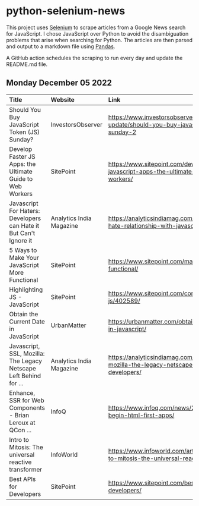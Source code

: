 # python-selenium-news

This project uses [Selenium](https://www.seleniumhq.org/) to scrape articles from a Google News search for JavaScript.
I chose JavaScript over Python to avoid the disambiguation problems that arise when searching for Python.
The articles are then parsed and output to a markdown file using [Pandas](https://pandas.pydata.org/).

A GitHub action schedules the scraping to run every day and update the README.md file.

## Monday December 05 2022


| Title                                                             | Website                  | Link                                                                                                 |
|:------------------------------------------------------------------|:-------------------------|:-----------------------------------------------------------------------------------------------------|
| Should You Buy JavaScript Token (JS) Sunday?                      | InvestorsObserver        | https://www.investorsobserver.com/news/crypto-update/should-you-buy-javascript-token-js-sunday-2     |
| Develop Faster JS Apps: the Ultimate Guide to Web Workers         | SitePoint                | https://www.sitepoint.com/developing-faster-javascript-apps-the-ultimate-guide-to-web-workers/       |
| Javascript For Haters: Developers can Hate it But Can't Ignore it | Analytics India Magazine | https://analyticsindiamag.com/developers-love-hate-relationship-with-javascript/                     |
| 5 Ways to Make Your JavaScript More Functional                    | SitePoint                | https://www.sitepoint.com/make-javascript-functional/                                                |
| Highlighting JS - JavaScript                                      | SitePoint                | https://www.sitepoint.com/community/t/highlighting-js/402589/                                        |
| Obtain the Current Date in JavaScript                             | UrbanMatter              | https://urbanmatter.com/obtain-the-current-date-in-javascript/                                       |
| Javascript, SSL, Mozilla: The Legacy Netscape Left Behind for ... | Analytics India Magazine | https://analyticsindiamag.com/javascript-ssl-mozilla-the-legacy-netscape-left-behind-for-developers/ |
| Enhance, SSR for Web Components - Brian Leroux at QCon ...        | InfoQ                    | https://www.infoq.com/news/2022/12/enhance-begin-html-first-apps/                                    |
| Intro to Mitosis: The universal reactive transformer              | InfoWorld                | https://www.infoworld.com/article/3679710/intro-to-mitosis-the-universal-reactive-transformer.html   |
| Best APIs for Developers                                          | SitePoint                | https://www.sitepoint.com/best-apis-for-developers/                                                  |